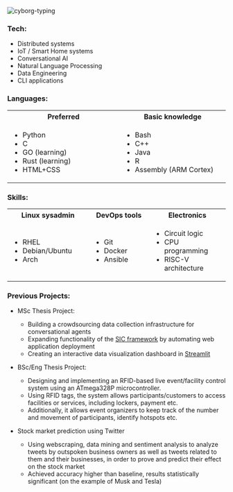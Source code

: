 
![cyborg-typing](https://github.com/d-muis/d-muis/assets/71331759/8bb09c1f-2bb4-49ce-b721-9f26f93af82f)


<!--
<img align="right" src="https://github.com/d-muis/d-muis/assets/71331759/cd82ae75-7552-44e9-8ca5-2adf9c5c235f">
-->



### Tech:

- Distributed systems
- IoT / Smart Home systems
- Conversational AI
- Natural Language Processing
- Data Engineering
- CLI applications



### Languages:

<table width:100% border="0" cellspacing="0" cellpadding="0">
 <tr>
    <th width="287px"><b>Preferred</b></th>
    <th width="272px"><b>Basic knowledge</b></th>
 </tr>
 <tr>
    <td>
      <ul>
        <li>Python</li>
        <li>C</li>
        <li>GO (learning)</li>
        <li>Rust (learning)</li>
        <li>HTML+CSS</li>
      </ul>
    </td>
    <td>
      <ul>
        <li>Bash</li>
        <li>C++</li>
        <li>Java</li>
        <li>R</li>
        <li>Assembly (ARM Cortex)</li>
      </ul>
    </td>
 </tr>
</table>



### Skills:

<table width:100% border="0" cellspacing="0" cellpadding="0">
 <tr>
    <th width="325px"><b>Linux sysadmin</b></th>
    <th width="325px"><b>DevOps tools</b></th>
    <th width="325px"><b>Electronics</b></th>
 </tr>
 <tr>
    <td>
      <ul>
           <li>RHEL</li>
           <li>Debian/Ubuntu</li>
           <li>Arch</li>
      </ul>
    </td>
    <td>
      <ul>
           <li>Git</li>
           <li>Docker</li>
           <li>Ansible</li>
      </ul>
    </td>
    <td>
      <ul>
           <li>Circuit logic</li>
           <li>CPU programming</li>
           <li>RISC-V architecture</li>
      </ul>
    </td>
 </tr>
</table>



### Previous Projects:

- MSc Thesis Project:
  - Building a crowdsourcing data collection infrastructure for conversational agents
  - Expanding functionality of the [SIC framework](https://socialrobotics.atlassian.net/wiki/spaces/CBSR/overview) by automating web application deployment
  - Creating an interactive data visualization dashboard in [Streamlit](https://streamlit.io/)
 
- BSc/Eng Thesis Project:
  - Designing and implementing an RFID-based live event/facility control system using an ATmega328P microcontroller. 
  - Using RFID tags, the system allows participants/customers to access facilities or services, including lockers, payment etc.
  - Additionally, it allows event organizers to keep track of the number and movement of participants, identify hotspots etc.
 
- Stock market prediction using Twitter
  - Using webscraping, data mining and sentiment analysis to analyze tweets by outspoken business owners 
    as well as tweets related to them and their businesses, in order to prove and predict their effect on the stock market
  - Achieved accuracy higher than baseline, results statistically significant (on the example of Musk and Tesla)





<!--
<table width:100% border="0" cellspacing="0" cellpadding="0">
 <tr>
    <th width="325px"><b style="font-size:50px">Programming Languages</b></td>
    <th width="325px"><b style="font-size:50px">Fields of Interest</b></td>
    <th width="325px"><b style="font-size:40px">Skills</b></td>
 </tr>
 <tr>
    <td>
     <ul>
       <li>Python</li>
       <li>GO</li>
       <li>Rust</li>
       <li>C</li>
     </ul>
    </td>
    <td>
     <ul>
       <li>Distributed systems</li>
       <li>IoT / Smart Home systems</li>
       <li>Conversational AI</li>
       <li>Natural Language Processing</li>
       <li>Data Engineering</li>
       <li>CLI applications</li>
     </ul>
    </td>
    <td>
      <ul>
       <li>Linux system administration
         <ul>
           <li>RHEL-based systems</li>
           <li>Debian/Ubuntu-based systems</li>
           <li>Arch-based systems</li>
         </ul>
       </li>
       <li>DevOps tools
         <ul>
           <li>Git</li>
           <li>Docker</li>
           <li>Ansible</li>
         </ul>
       </li>
       <li>Electronics
         <ul>
           <li>Advanced logic</li>
           <li>CPU programming</li>
           <li>RISC-V architecture</li>
         </ul>
       </li>
    </td>
 </tr>
</table>
-->


<!--
- Linux sys admin:
  - RHEL
  - Debian/Ubuntu
  - Arch
- DevOps tools:
  - Git
  - Docker
  - Ansible
- Electronics:
  - Logic circuits
  - CPU programming
  - RISC-V
-->
